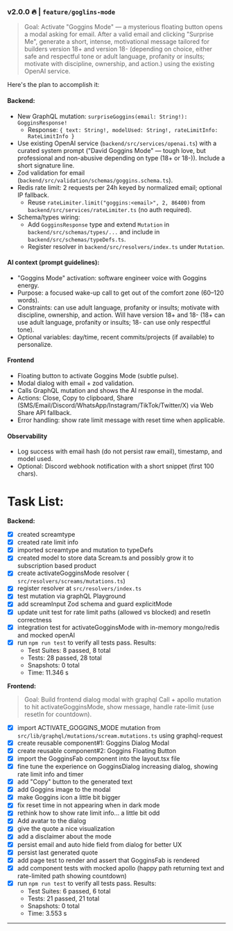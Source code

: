 ### v2.0.0 🔥 | `feature/goglins-mode`
> Goal: Activate "Goggins Mode" — a mysterious floating button opens a modal asking for email. After a valid email and clicking "Surprise Me", generate a short, intense, motivational message tailored for builders version 18+ and version 18- (depending on choice, either safe and respectful tone or adult language, profanity or insults; motivate with discipline, ownership, and action.) using the existing OpenAI service.

Here's the plan to accomplish it:

#### Backend:
- New GraphQL mutation: `surpriseGoggins(email: String!): GogginsResponse!`
  - Response: `{ text: String!, modelUsed: String!, rateLimitInfo: RateLimitInfo }`
- Use existing OpenAI service (`backend/src/services/openai.ts`) with a curated system prompt ("David Goggins Mode" — tough love, but professional and non-abusive depending on type (18+ or 18-)). Include a short signature line.
- Zod validation for email (`backend/src/validation/schemas/goggins.schema.ts`).
- Redis rate limit: 2 requests per 24h keyed by normalized email; optional IP fallback.
  - Reuse `rateLimiter.limit("goggins:<email>", 2, 86400)` from `backend/src/services/rateLimiter.ts` (no auth required).
- Schema/types wiring:
  - Add `GogginsResponse` type and extend `Mutation` in `backend/src/schemas/types/...` and include in `backend/src/schemas/typeDefs.ts`.
  - Register resolver in `backend/src/resolvers/index.ts` under `Mutation`.

#### AI context (prompt guidelines):
- "Goggins Mode" activation: software engineer voice with Goggins energy.
- Purpose: a focused wake-up call to get out of the comfort zone (60–120 words).
- Constraints: can use adult language, profanity or insults; motivate with discipline, ownership, and action. Will have version 18+ and 18- (18+ can use adult language, profanity or insults; 18- can use only respectful tone).
- Optional variables: day/time, recent commits/projects (if available) to personalize.

#### Frontend
- Floating button to activate Goggins Mode (subtle pulse).
- Modal dialog with email + zod validation.
- Calls GraphQL mutation and shows the AI response in the modal.
- Actions: Close, Copy to clipboard, Share (SMS/Email/Discord/WhatsApp/Instagram/TikTok/Twitter/X) via Web Share API fallback.
- Error handling: show rate limit message with reset time when applicable.

#### Observability
- Log success with email hash (do not persist raw email), timestamp, and model used.
- Optional: Discord webhook notification with a short snippet (first 100 chars).

# Task List:

**Backend:**
- [X] created screamtype
- [X] created rate limit info
- [X] imported screamtype and mutation to typeDefs
- [X] created model to store data Scream.ts and possibly grow it to subscription based product
- [X] create activateGogginsMode resolver ( `src/resolvers/screams/mutations.ts`)
- [X] register resolver at `src/resolvers/index.ts`
- [X] test mutation via graphQL Playground
- [X] add screamInput Zod schema and guard explicitMode
- [X] update unit test for rate limit paths (allowed vs blocked) and resetIn correctness
- [X] integration test for activateGogginsMode with in-memory mongo/redis and mocked openAI  
- [X] run `npm run test` to verify all tests pass. Results:
  - Test Suites: 8 passed, 8 total
  - Tests:       28 passed, 28 total
  - Snapshots:   0 total
  - Time:        11.346 s

**Frontend:**
> Goal: Build frontend dialog modal with graphql Call + apollo mutation to hit activateGogginsMode, show message, handle rate-limit (use resetIn for countdown).

- [X] import ACTIVATE_GOGGINS_MODE mutation from `src/lib/graphql/mutations/scream.mutations.ts` using graphql-request
- [X] create reusable component#1: Goggins Dialog Modal
- [X] create reusable component#2: Goggins Floating Button 
- [X] import the GogginsFab component into the layout.tsx file
- [X] fine tune the experience on GogginsDialog increasing dialog, showing rate limit info and timer
- [X] add "Copy" button to the generated text
- [X] add Goggins image to the modal
- [X] make Goggins icon a little bit bigger
- [X] fix reset time in not appearing when in dark mode
- [X] rethink how to show rate limit info... a little bit odd
- [X] Add avatar to the dialog
- [X] give the quote a nice visualization 
- [X] add a disclaimer about the mode
- [X] persist email and auto hide field from dialog for better UX
- [X] persist last generated quote
- [X] add page test to render and assert that GogginsFab is rendered
- [X] add component tests with mocked apollo (happy path returning text and rate-limited path showing countdown)
- [X] run `npm run test` to verify all tests pass. Results:
  - Test Suites: 6 passed, 6 total
  - Tests:       21 passed, 21 total
  - Snapshots:   0 total
  - Time:        3.553 s

---